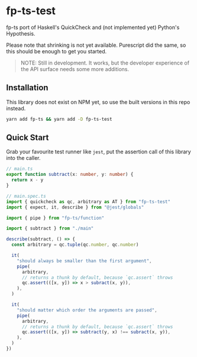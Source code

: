 # fp-ts-test

fp-ts port of Haskell's QuickCheck and (not implemented yet) Python's Hypothesis.

Please note that shrinking is not yet available.
Purescript did the same, so this should be enough to get you started.

> NOTE: Still in development.
> It works, but the developer experience of the API surface needs some more additions.

## Installation

This library does not exist on NPM yet, so use the built versions in this repo instead.

```sh
yarn add fp-ts && yarn add -D fp-ts-test
```

## Quick Start

Grab your favourite test runner like `jest`, put the assertion call of this library into the caller.

```ts
// main.ts
export function subtract(x: number, y: number) {
  return x - y
}

// main.spec.ts
import { quickcheck as qc, arbitrary as AT } from "fp-ts-test"
import { expect, it, describe } from "@jest/globals"

import { pipe } from "fp-ts/function"

import { subtract } from "./main"

describe(subtract, () => {
  const arbitrary = qc.tuple(qc.number, qc.number)

  it(
    "should always be smaller than the first argument",
    pipe(
      arbitrary,
      // returns a thunk by default, because `qc.assert` throws
      qc.assert(([x, y]) => x > subract(x, y)),
    ),
  )

  it(
    "should matter which order the arguments are passed",
    pipe(
      arbitrary,
      // returns a thunk by default, because `qc.assert` throws
      qc.assert(([x, y]) => subtract(y, x) !== subract(x, y)),
    ),
  )
})
```
